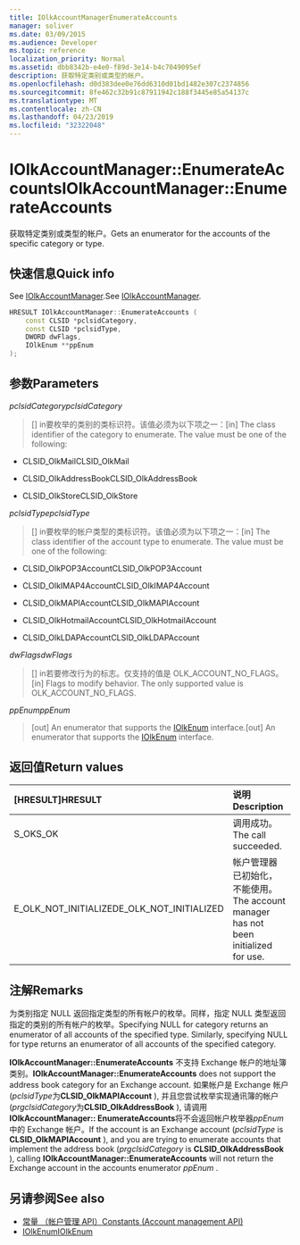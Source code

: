 ```yaml
---
title: IOlkAccountManagerEnumerateAccounts
manager: soliver
ms.date: 03/09/2015
ms.audience: Developer
ms.topic: reference
localization_priority: Normal
ms.assetid: dbb8342b-e4e0-f89d-3e14-b4c7049095ef
description: 获取特定类别或类型的帐户。
ms.openlocfilehash: d0d383dee0e76dd6310d01bd1482e307c2374856
ms.sourcegitcommit: 8fe462c32b91c87911942c188f3445e85a54137c
ms.translationtype: MT
ms.contentlocale: zh-CN
ms.lasthandoff: 04/23/2019
ms.locfileid: "32322048"
---
```

# <a name="iolkaccountmanagerenumerateaccounts"></a><span data-ttu-id="3187e-103">IOlkAccountManager::EnumerateAccounts</span><span class="sxs-lookup"><span data-stu-id="3187e-103">IOlkAccountManager::EnumerateAccounts</span></span>

<span data-ttu-id="3187e-104">获取特定类别或类型的帐户。</span><span class="sxs-lookup"><span data-stu-id="3187e-104">Gets an enumerator for the accounts of the specific category or type.</span></span>
  
## <a name="quick-info"></a><span data-ttu-id="3187e-105">快速信息</span><span class="sxs-lookup"><span data-stu-id="3187e-105">Quick info</span></span>

<span data-ttu-id="3187e-106">See [IOlkAccountManager](iolkaccountmanager.md).</span><span class="sxs-lookup"><span data-stu-id="3187e-106">See [IOlkAccountManager](iolkaccountmanager.md).</span></span>
  
```cpp
HRESULT IOlkAccountManager::EnumerateAccounts (  
    const CLSID *pclsidCategory, 
    const CLSID *pclsidType, 
    DWORD dwFlags, 
    IOlkEnum **ppEnum 
);

```

## <a name="parameters"></a><span data-ttu-id="3187e-107">参数</span><span class="sxs-lookup"><span data-stu-id="3187e-107">Parameters</span></span>

<span data-ttu-id="3187e-108">_pclsidCategory_</span><span class="sxs-lookup"><span data-stu-id="3187e-108">_pclsidCategory_</span></span>
  
> <span data-ttu-id="3187e-p101">[] in要枚举的类别的类标识符。该值必须为以下项之一：</span><span class="sxs-lookup"><span data-stu-id="3187e-p101">[in] The class identifier of the category to enumerate. The value must be one of the following:</span></span>
    
   - <span data-ttu-id="3187e-111">CLSID_OlkMail</span><span class="sxs-lookup"><span data-stu-id="3187e-111">CLSID_OlkMail</span></span> 
    
   -  <span data-ttu-id="3187e-112">CLSID_OlkAddressBook</span><span class="sxs-lookup"><span data-stu-id="3187e-112">CLSID_OlkAddressBook</span></span> 
    
   - <span data-ttu-id="3187e-113">CLSID_OlkStore</span><span class="sxs-lookup"><span data-stu-id="3187e-113">CLSID_OlkStore</span></span> 
    
<span data-ttu-id="3187e-114">_pclsidType_</span><span class="sxs-lookup"><span data-stu-id="3187e-114">_pclsidType_</span></span>
  
> <span data-ttu-id="3187e-p102">[] in要枚举的帐户类型的类标识符。该值必须为以下项之一：</span><span class="sxs-lookup"><span data-stu-id="3187e-p102">[in] The class identifier of the account type to enumerate. The value must be one of the following:</span></span>
    
   - <span data-ttu-id="3187e-117">CLSID_OlkPOP3Account</span><span class="sxs-lookup"><span data-stu-id="3187e-117">CLSID_OlkPOP3Account</span></span>
    
   - <span data-ttu-id="3187e-118">CLSID_OlkIMAP4Account</span><span class="sxs-lookup"><span data-stu-id="3187e-118">CLSID_OlkIMAP4Account</span></span>
    
   - <span data-ttu-id="3187e-119">CLSID_OlkMAPIAccount</span><span class="sxs-lookup"><span data-stu-id="3187e-119">CLSID_OlkMAPIAccount</span></span>
    
   - <span data-ttu-id="3187e-120">CLSID_OlkHotmailAccount</span><span class="sxs-lookup"><span data-stu-id="3187e-120">CLSID_OlkHotmailAccount</span></span>
    
   - <span data-ttu-id="3187e-121">CLSID_OlkLDAPAccount</span><span class="sxs-lookup"><span data-stu-id="3187e-121">CLSID_OlkLDAPAccount</span></span>
    
<span data-ttu-id="3187e-122">_dwFlags_</span><span class="sxs-lookup"><span data-stu-id="3187e-122">_dwFlags_</span></span>
  
> <span data-ttu-id="3187e-p103">[] in若要修改行为的标志。仅支持的值是 OLK_ACCOUNT_NO_FLAGS。</span><span class="sxs-lookup"><span data-stu-id="3187e-p103">[in] Flags to modify behavior. The only supported value is OLK_ACCOUNT_NO_FLAGS.</span></span>
    
<span data-ttu-id="3187e-125">_ppEnum_</span><span class="sxs-lookup"><span data-stu-id="3187e-125">_ppEnum_</span></span>
  
> <span data-ttu-id="3187e-126">[out] An enumerator that supports the [IOlkEnum](iolkenum.md) interface.</span><span class="sxs-lookup"><span data-stu-id="3187e-126">[out] An enumerator that supports the [IOlkEnum](iolkenum.md) interface.</span></span> 
    
## <a name="return-values"></a><span data-ttu-id="3187e-127">返回值</span><span class="sxs-lookup"><span data-stu-id="3187e-127">Return values</span></span>

|<span data-ttu-id="3187e-128">**[HRESULT]**</span><span class="sxs-lookup"><span data-stu-id="3187e-128">**HRESULT**</span></span>|<span data-ttu-id="3187e-129">**说明**</span><span class="sxs-lookup"><span data-stu-id="3187e-129">**Description**</span></span>|
|:-----|:-----|
|<span data-ttu-id="3187e-130">S_OK</span><span class="sxs-lookup"><span data-stu-id="3187e-130">S_OK</span></span>  <br/> |<span data-ttu-id="3187e-131">调用成功。</span><span class="sxs-lookup"><span data-stu-id="3187e-131">The call succeeded.</span></span>  <br/> |
|<span data-ttu-id="3187e-132">E_OLK_NOT_INITIALIZED</span><span class="sxs-lookup"><span data-stu-id="3187e-132">E_OLK_NOT_INITIALIZED</span></span>  <br/> |<span data-ttu-id="3187e-133">帐户管理器已初始化，不能使用。</span><span class="sxs-lookup"><span data-stu-id="3187e-133">The account manager has not been initialized for use.</span></span>  <br/> |
   
## <a name="remarks"></a><span data-ttu-id="3187e-134">注解</span><span class="sxs-lookup"><span data-stu-id="3187e-134">Remarks</span></span>

<span data-ttu-id="3187e-p104">为类别指定 NULL 返回指定类型的所有帐户的枚举。同样，指定 NULL 类型返回指定的类别的所有帐户的枚举。</span><span class="sxs-lookup"><span data-stu-id="3187e-p104">Specifying NULL for category returns an enumerator of all accounts of the specified type. Similarly, specifying NULL for type returns an enumerator of all accounts of the specified category.</span></span>
  
 <span data-ttu-id="3187e-137">**IOlkAccountManager::EnumerateAccounts** 不支持 Exchange 帐户的地址簿类别。</span><span class="sxs-lookup"><span data-stu-id="3187e-137">**IOlkAccountManager::EnumerateAccounts** does not support the address book category for an Exchange account.</span></span> <span data-ttu-id="3187e-138">如果帐户是 Exchange 帐户 (*pclsidType*为**CLSID_OlkMAPIAccount** ), 并且您尝试枚举实现通讯簿的帐户 (*prgclsidCategory*为**CLSID_OlkAddressBook** ), 请调用**IOlkAccountManager:: EnumerateAccounts**将不会返回帐户枚举器*ppEnum*中的 Exchange 帐户。</span><span class="sxs-lookup"><span data-stu-id="3187e-138">If the account is an Exchange account (*pclsidType*  is **CLSID_OlkMAPIAccount** ), and you are trying to enumerate accounts that implement the address book (*prgclsidCategory*  is **CLSID_OlkAddressBook** ), calling **IOlkAccountManager::EnumerateAccounts** will not return the Exchange account in the accounts enumerator  *ppEnum*  .</span></span> 
  
## <a name="see-also"></a><span data-ttu-id="3187e-139">另请参阅</span><span class="sxs-lookup"><span data-stu-id="3187e-139">See also</span></span>

- [<span data-ttu-id="3187e-140">常量 （帐户管理 API）</span><span class="sxs-lookup"><span data-stu-id="3187e-140">Constants (Account management API)</span></span>](constants-account-management-api.md)  
- [<span data-ttu-id="3187e-141">IOlkEnum</span><span class="sxs-lookup"><span data-stu-id="3187e-141">IOlkEnum</span></span>](iolkenum.md)

